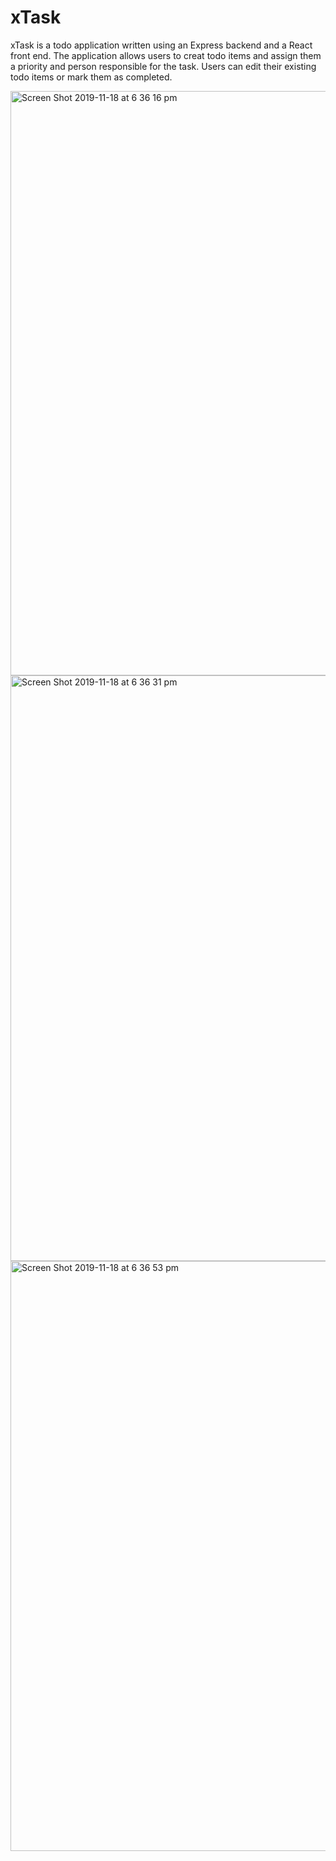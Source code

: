 # xTask

xTask is a todo application written using an Express backend and a React front end.
The application allows users to creat todo items and assign them a priority and person responsible for the task.
Users can edit their existing todo items or mark them as completed.

<img width="935" alt="Screen Shot 2019-11-18 at 6 36 16 pm" src="https://user-images.githubusercontent.com/48931725/69033287-cd771f00-0a32-11ea-9cdc-2562fff907ad.png">

<img width="937" alt="Screen Shot 2019-11-18 at 6 36 31 pm" src="https://user-images.githubusercontent.com/48931725/69033325-dbc53b00-0a32-11ea-8bdb-ff428f27b5da.png">

<img width="944" alt="Screen Shot 2019-11-18 at 6 36 53 pm" src="https://user-images.githubusercontent.com/48931725/69033350-e8e22a00-0a32-11ea-83fc-3a90a273ef99.png">
